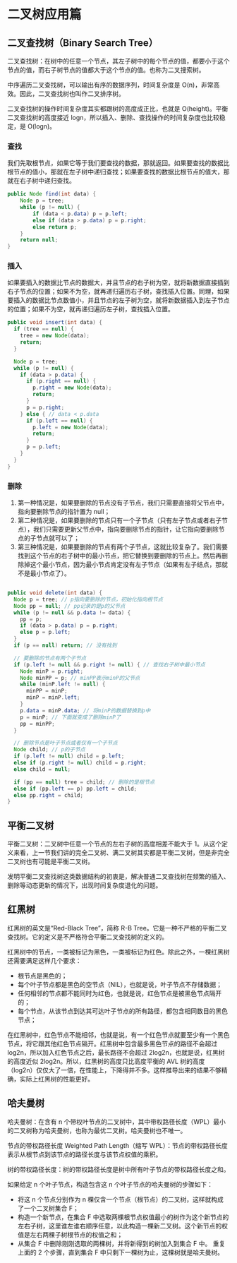 # 二叉树应用篇

## 二叉查找树（Binary Search Tree）

二叉查找树：在树中的任意一个节点，其左子树中的每个节点的值，都要小于这个节点的值，而右子树节点的值都大于这个节点的值。也称为二叉搜索树。

中序遍历二叉查找树，可以输出有序的数据序列，时间复杂度是 O(n)，非常高效。因此，二叉查找树也叫作二叉排序树。

二叉查找树的操作时间复杂度其实都跟树的高度成正比，也就是 O(height)。平衡二叉查找树的高度接近 logn，所以插入、删除、查找操作的时间复杂度也比较稳定，是 O(logn)。

### 查找

我们先取根节点，如果它等于我们要查找的数据，那就返回。如果要查找的数据比根节点的值小，那就在左子树中递归查找；如果要查找的数据比根节点的值大，那就在右子树中递归查找。

```java
public Node find(int data) { 
    Node p = tree; 
    while (p != null) { 
        if (data < p.data) p = p.left; 
        else if (data > p.data) p = p.right; 
        else return p; 
    }
    return null; 
}
```

### 插入

如果要插入的数据比节点的数据大，并且节点的右子树为空，就将新数据直接插到右子节点的位置；如果不为空，就再递归遍历右子树，查找插入位置。同理，如果要插入的数据比节点数值小，并且节点的左子树为空，就将新数据插入到左子节点的位置；如果不为空，就再递归遍历左子树，查找插入位置。

```java
public void insert(int data) {
  if (tree == null) {
    tree = new Node(data);
    return;
  }

  Node p = tree;
  while (p != null) {
    if (data > p.data) {
      if (p.right == null) {
        p.right = new Node(data);
        return;
      }
      p = p.right;
    } else { // data < p.data
      if (p.left == null) {
        p.left = new Node(data);
        return;
      }
      p = p.left;
    }
  }
}
```

### 删除

1. 第一种情况是，如果要删除的节点没有子节点，我们只需要直接将父节点中，指向要删除节点的指针置为 null；
2. 第二种情况是，如果要删除的节点只有一个子节点（只有左子节点或者右子节点），我们只需要更新父节点中，指向要删除节点的指针，让它指向要删除节点的子节点就可以了；
3. 第三种情况是，如果要删除的节点有两个子节点，这就比较复杂了。我们需要找到这个节点的右子树中的最小节点，把它替换到要删除的节点上。然后再删除掉这个最小节点，因为最小节点肯定没有左子节点（如果有左子结点，那就不是最小节点了）。

```java

public void delete(int data) {
  Node p = tree; // p指向要删除的节点，初始化指向根节点
  Node pp = null; // pp记录的是p的父节点
  while (p != null && p.data != data) {
    pp = p;
    if (data > p.data) p = p.right;
    else p = p.left;
  }
  if (p == null) return; // 没有找到

  // 要删除的节点有两个子节点
  if (p.left != null && p.right != null) { // 查找右子树中最小节点
    Node minP = p.right;
    Node minPP = p; // minPP表示minP的父节点
    while (minP.left != null) {
      minPP = minP;
      minP = minP.left;
    }
    p.data = minP.data; // 将minP的数据替换到p中
    p = minP; // 下面就变成了删除minP了
    pp = minPP;
  }

  // 删除节点是叶子节点或者仅有一个子节点
  Node child; // p的子节点
  if (p.left != null) child = p.left;
  else if (p.right != null) child = p.right;
  else child = null;

  if (pp == null) tree = child; // 删除的是根节点
  else if (pp.left == p) pp.left = child;
  else pp.right = child;
}
```

## 平衡二叉树

平衡二叉树：二叉树中任意一个节点的左右子树的高度相差不能大于 1。从这个定义来看，上一节我们讲的完全二叉树、满二叉树其实都是平衡二叉树，但是非完全二叉树也有可能是平衡二叉树。

发明平衡二叉查找树这类数据结构的初衷是，解决普通二叉查找树在频繁的插入、删除等动态更新的情况下，出现时间复杂度退化的问题。

## 红黑树

红黑树的英文是“Red-Black Tree”，简称 R-B Tree。它是一种不严格的平衡二叉查找树。它的定义是不严格符合平衡二叉查找树的定义的。

红黑树中的节点，一类被标记为黑色，一类被标记为红色。除此之外，一棵红黑树还需要满足这样几个要求：
- 根节点是黑色的；
- 每个叶子节点都是黑色的空节点（NIL），也就是说，叶子节点不存储数据；
- 任何相邻的节点都不能同时为红色，也就是说，红色节点是被黑色节点隔开的；
- 每个节点，从该节点到达其可达叶子节点的所有路径，都包含相同数目的黑色节点；

在红黑树中，红色节点不能相邻，也就是说，有一个红色节点就要至少有一个黑色节点，将它跟其他红色节点隔开。红黑树中包含最多黑色节点的路径不会超过 log2n，所以加入红色节点之后，最长路径不会超过 2log2n，也就是说，红黑树的高度近似 2log2n。所以，红黑树的高度只比高度平衡的 AVL 树的高度（log2n）仅仅大了一倍，在性能上，下降得并不多。这样推导出来的结果不够精确，实际上红黑树的性能更好。

## 哈夫曼树

哈夫曼树：在含有 n 个带权叶节点的二叉树中，其中带权路径长度（WPL）最小的二叉树称为哈夫曼树，也称为最优二叉树。哈夫曼树也不唯一。

节点的带权路径长度 Weighted Path Length（缩写 WPL）：节点的带权路径长度表示从根节点到该节点的路径长度与该节点权值的乘积。

树的带权路径长度：树的带权路径长度是树中所有叶子节点的带权路径长度之和。

如果给定 n 个叶子节点，构造包含这 n 个叶子节点的哈夫曼树的步骤如下：
- 将这 n 个节点分别作为 n 棵仅含一个节点（根节点）的二叉树，这样就构成了一个二叉树集合 F；
- 构造一个新节点，在集合 F 中选取两棵根节点权值最小的树作为这个新节点的左右子树，这里谁左谁右顺序任意，以此构造一棵新二叉树。这个新节点的权值是左右两棵子树根节点的权值之和；
- 从集合 F 中删除刚刚选取的两棵树，并将新得到的树加入到集合 F 中。
重复上面的 2 个步骤，直到集合 F 中只剩下一棵树为止，这棵树就是哈夫曼树。